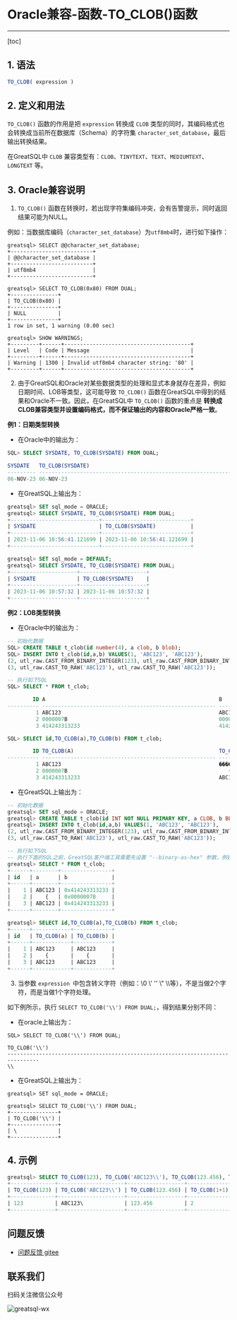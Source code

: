 # Oracle兼容-函数-TO_CLOB()函数
---
[toc]

## 1. 语法

```sql
TO_CLOB( expression )
```

## 2. 定义和用法
`TO_CLOB()` 函数的作用是把 `expression` 转换成 `CLOB` 类型的同时，其编码格式也会转换成当前所在数据库（Schema）的字符集 `character_set_database`，最后输出转换结果。

在GreatSQL中 `CLOB` 兼容类型有：`CLOB`、`TINYTEXT`、`TEXT`、`MEDIUMTEXT`、`LONGTEXT` 等。

## 3. Oracle兼容说明

1. `TO_CLOB()` 函数在转换时，若出现字符集编码冲突，会有告警提示，同时返回结果可能为NULL。

例如：当数据库编码（`character_set_database`）为`utf8mb4`时，进行如下操作：
```
greatsql> SELECT @@character_set_database;
+--------------------------+
| @@character_set_database |
+--------------------------+
| utf8mb4                  |
+--------------------------+

greatsql> SELECT TO_CLOB(0x80) FROM DUAL;
+---------------+
| TO_CLOB(0x80) |
+---------------+
| NULL          |
+---------------+
1 row in set, 1 warning (0.00 sec)

greatsql> SHOW WARNINGS;
+---------+------+----------------------------------------+
| Level   | Code | Message                                |
+---------+------+----------------------------------------+
| Warning | 1300 | Invalid utf8mb4 character string: '80' |
+---------+------+----------------------------------------+
```

2. 由于GreatSQL和Oracle对某些数据类型的处理和显式本身就存在差异，例如日期时间、LOB等类型，这可能导致 `TO_CLOB()` 函数在GreatSQL中得到的结果和Oracle不一致。因此，在GreatSQL中 `TO_CLOB()` 函数的重点是 **转换成CLOB兼容类型并设置编码格式，而不保证输出的内容和Oracle严格一致**。

**例1：日期类型转换**

- 在Oracle中的输出为：
```sql
SQL> SELECT SYSDATE, TO_CLOB(SYSDATE) FROM DUAL;

SYSDATE   TO_CLOB(SYSDATE)
--------- --------------------------------------------------------------------------------
06-NOV-23 06-NOV-23
```

- 在GreatSQL上输出为：

```sql
greatsql> SET sql_mode = ORACLE;
greatsql> SELECT SYSDATE, TO_CLOB(SYSDATE) FROM DUAL;
+----------------------------+----------------------------+
| SYSDATE                    | TO_CLOB(SYSDATE)           |
+----------------------------+----------------------------+
| 2023-11-06 10:56:41.121699 | 2023-11-06 10:56:41.121699 |
+----------------------------+----------------------------+

greatsql> SET sql_mode = DEFAULT;
greatsql> SELECT SYSDATE, TO_CLOB(SYSDATE) FROM DUAL;
+---------------------+---------------------+
| SYSDATE             | TO_CLOB(SYSDATE)    |
+---------------------+---------------------+
| 2023-11-06 10:57:32 | 2023-11-06 10:57:32 |
+---------------------+---------------------+
```

**例2：LOB类型转换**

- 在Oracle中的输出为：

```sql
-- 初始化数据
SQL> CREATE TABLE t_clob(id number(4), a clob, b blob);
SQL> INSERT INTO t_clob(id,a,b) VALUES(1, 'ABC123', 'ABC123'),
(2, utl_raw.CAST_FROM_BINARY_INTEGER(123), utl_raw.CAST_FROM_BINARY_INTEGER(123)),
(3, utl_raw.CAST_TO_RAW('ABC123'), utl_raw.CAST_TO_RAW('ABC123'));

-- 执行如下SQL
SQL> SELECT * FROM t_clob;

        ID A                                                       B
---------- ------------------------------------------------------- -------------------------
         1 ABC123                                                  ABC123
         2 0000007B                                                0000007B
         3 414243313233                                            414243313233

SQL> SELECT id,TO_CLOB(a),TO_CLOB(b) FROM t_clob;

        ID TO_CLOB(A)                                              TO_CLOB(B)
---------- ------------------------------------------------------- -------------------------
         1 ABC123                                                  ����#
         2 0000007B                                                   {
         3 414243313233                                            ABC123
```

- 在GreatSQL上输出为：
```sql
-- 初始化数据
greatsql> SET sql_mode = ORACLE;
greatsql> CREATE TABLE t_clob(id INT NOT NULL PRIMARY KEY, a CLOB, b BLOB);
greatsql> INSERT INTO t_clob(id,a,b) VALUES(1, 'ABC123', 'ABC123'),
(2, utl_raw.CAST_FROM_BINARY_INTEGER(123), utl_raw.CAST_FROM_BINARY_INTEGER(123)),
(3, utl_raw.CAST_TO_RAW('ABC123'), utl_raw.CAST_TO_RAW('ABC123'));

-- 执行如下SQL
-- 执行下面的SQL之前，GreatSQL客户端工具需要先设置 "--binary-as-hex" 参数，例如：mysql --binary-as-hex
greatsql> SELECT * FROM t_clob;
+------+--------+----------------+
| id   | a      | b              |
+------+--------+----------------+
|    1 | ABC123 | 0x414243313233 |
|    2 |    {   | 0x0000007B     |
|    3 | ABC123 | 0x414243313233 |
+------+--------+----------------+

greatsql> SELECT id,TO_CLOB(a),TO_CLOB(b) FROM t_clob;
+------+------------+------------+
| id   | TO_CLOB(a) | TO_CLOB(b) |
+------+------------+------------+
|    1 | ABC123     | ABC123     |
|    2 |    {       |    {       |
|    3 | ABC123     | ABC123     |
+------+------------+------------+
```

3. 当参数 `expression `中包含转义字符（例如：\0 \\' '' \\" \\\\等），不是当做2个字符，而是当做1个字符处理。

如下例所示，执行 `SELECT TO_CLOB('\\') FROM DUAL;`，得到结果分别不同：

- 在oracle上输出为：
```
SQL> SELECT TO_CLOB('\\') FROM DUAL;

TO_CLOB('\\')
--------------------------------------------------------------------------------
\\
```

- 在GreatSQL上输出为：

```
greatsql> SET sql_mode = ORACLE;

greatsql> SELECT TO_CLOB('\\') FROM DUAL;
+---------------+
| TO_CLOB('\\') |
+---------------+
| \             |
+---------------+
```

## 4. 示例
```sql
greatsql> SELECT TO_CLOB(123), TO_CLOB('ABC123\\'), TO_CLOB(123.456), TO_CLOB(1+1) FROM DUAL;
+--------------+---------------------+------------------+--------------+
| TO_CLOB(123) | TO_CLOB('ABC123\\') | TO_CLOB(123.456) | TO_CLOB(1+1) |
+--------------+---------------------+------------------+--------------+
| 123          | ABC123\             | 123.456          | 2            |
+--------------+---------------------+------------------+--------------+
```



**问题反馈**
---
- [问题反馈 gitee](https://gitee.com/GreatSQL/GreatSQL-Manual/issues)


**联系我们**
---

扫码关注微信公众号

![greatsql-wx](../greatsql-wx.jpg)
